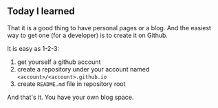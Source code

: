 ## Today I learned

That it is a good thing to have personal pages or a blog. And the easiest way to get one (for a developer) is to create it on Github.

It is easy as 1-2-3:

1. get yourself a github account
2. create a repository under your account named `<account>/<account>.github.io`
3. create `README.md` file in repository root

And that's it. You have your own blog space.
